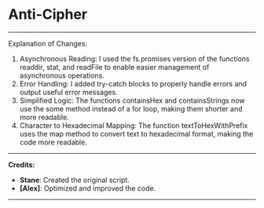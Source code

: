 # Anti-Cipher

---

Explanation of Changes:

1. Asynchronous Reading: I used the fs.promises version of the functions readdir, stat, and readFile to enable easier management of asynchronous operations.
2. Error Handling: I added try-catch blocks to properly handle errors and output useful error messages.
3. Simplified Logic: The functions containsHex and containsStrings now use the some method instead of a for loop, making them shorter and more readable.
4. Character to Hexadecimal Mapping: The function textToHexWithPrefix uses the map method to convert text to hexadecimal format, making the code more readable.

---

**Credits:**

- **Stane**: Created the original script.
- **[Alex]**: Optimized and improved the code.

--- 
